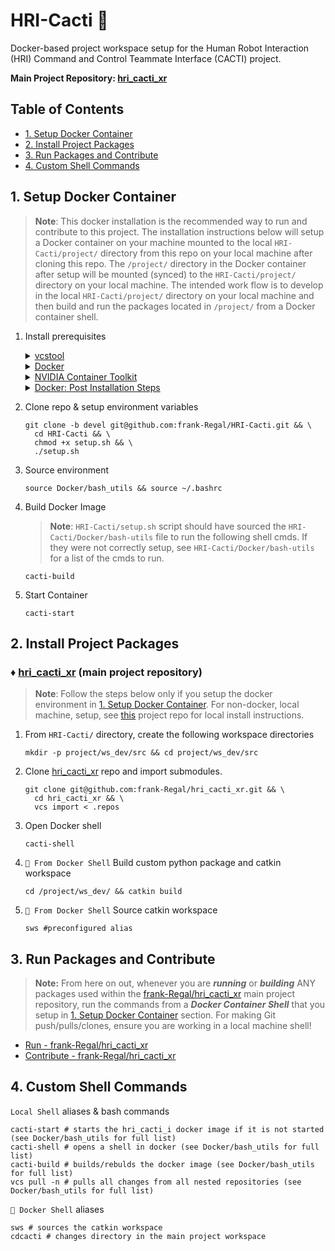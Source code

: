 # HRI-Cacti :cactus:
Docker-based project workspace setup for the Human Robot Interaction (HRI) Command and Control Teammate Interface (CACTI) project.

**Main Project Repository: [hri_cacti_xr](https://github.com/frank-Regal/hri_cacti_xr)**

## Table of Contents
   * [1. Setup Docker Container](#1-setup-docker-container)
   * [2. Install Project Packages](#2-install-project-packages)
   * [3. Run Packages and Contribute](#3-run-packages-and-contribute)
   * [4. Custom Shell Commands](#4-custom-shell-commands)

## 1. Setup Docker Container
> **Note**: This docker installation is the recommended way to run and contribute to this project. The installation instructions below will setup a Docker container on your machine mounted to the local `HRI-Cacti/project/` directory from this repo on your local machine after cloning this repo. The `/project/` directory in the Docker container after setup will be mounted (synced) to the `HRI-Cacti/project/` directory on your local machine. The intended work flow is to develop in the local `HRI-Cacti/project/` directory on your local machine and then build and run the packages located in `/project/` from a Docker container shell.
  1. Install prerequisites
            <details>
      <summary><a href="https://github.com/dirk-thomas/vcstool">vcstool</a></summary>
      <br>
    
      ```shell
      sudo apt install python3-vcstool
      ```
      </details>
      <details>
      <summary><a href="https://docs.docker.com/engine/install/ubuntu/">Docker</a></summary>
        <br>
        
        ```shell
        https://docs.docker.com/engine/install/ubuntu/
        ```
      </details>
      <details>
      <summary><a href="https://docs.nvidia.com/datacenter/cloud-native/container-toolkit/1.14.5/install-guide.html">NVIDIA Container Toolkit</a></summary>
        <br>

        ```shell
        https://docs.nvidia.com/datacenter/cloud-native/container-toolkit/1.14.5/install-guide.html
        ```
      </details>
      <details>
      <summary><a href="https://docs.docker.com/engine/install/linux-postinstall/">Docker: Post Installation Steps</a></summary>
        <br>
        
        ```shell
        https://docs.docker.com/engine/install/linux-postinstall/
        ```
      </details>
  3. Clone repo & setup environment variables
     ```shell
     git clone -b devel git@github.com:frank-Regal/HRI-Cacti.git && \
       cd HRI-Cacti && \
       chmod +x setup.sh && \
       ./setup.sh
     ```
  4. Source environment
     ```shell
     source Docker/bash_utils && source ~/.bashrc
     ```
  5. Build Docker Image
     >**Note**: `HRI-Cacti/setup.sh` script should have sourced the `HRI-Cacti/Docker/bash-utils` file to run the following shell cmds. If they were not correctly setup, see `HRI-Cacti/Docker/bash-utils` for a list of the cmds to run.
     ```shell
     cacti-build
     ```
  6. Start Container
     ```shell
     cacti-start
     ```

## 2. Install Project Packages
### &diams; [hri_cacti_xr](https://github.com/frank-Regal/hri_cacti_xr) (main project repository) 
  >**Note**: Follow the steps below only if you setup the docker environment in [1. Setup Docker Container](#1-setup-docker-container). For non-docker, local machine, setup, see [this](https://github.com/frank-Regal/hri_cacti_xr) project repo for local install instructions.
  1. From `HRI-Cacti/` directory, create the following workspace directories
       ```shell
       mkdir -p project/ws_dev/src && cd project/ws_dev/src
       ```
  2. Clone [hri_cacti_xr](https://github.com/frank-Regal/hri_cacti_xr) repo and import submodules.
       ```shell
       git clone git@github.com:frank-Regal/hri_cacti_xr.git && \
         cd hri_cacti_xr && \
         vcs import < .repos
       ```
  3. Open Docker shell
       ```shell
       cacti-shell
       ```
  4. `🐋 From Docker Shell` Build custom python package and catkin workspace
       ```shell
       cd /project/ws_dev/ && catkin build
       ```
  5. `🐋 From Docker Shell` Source catkin workspace
       ```shell
       sws #preconfigured alias
       ```
## 3. Run Packages and Contribute
> **Note:** From here on out, whenever you are **_running_** or **_building_** ANY packages used within the [frank-Regal/hri_cacti_xr](https://github.com/frank-Regal/hri_cacti_xr) main project repository, run the commands from a **_Docker Container Shell_** that you setup in [1. Setup Docker Container](#1-setup-docker-container) section. For making Git push/pulls/clones, ensure you are working in a local machine shell!

  - [Run - frank-Regal/hri_cacti_xr](https://github.com/frank-Regal/hri_cacti_xr?tab=readme-ov-file#2-run)
  - [Contribute - frank-Regal/hri_cacti_xr](https://github.com/frank-Regal/hri_cacti_xr?tab=readme-ov-file#3-contribute)

## 4. Custom Shell Commands
`Local Shell` aliases & bash commands
```shell
cacti-start # starts the hri_cacti_i docker image if it is not started (see Docker/bash_utils for full list)
cacti-shell # opens a shell in docker (see Docker/bash_utils for full list)
cacti-build # builds/rebulds the docker image (see Docker/bash_utils for full list)
vcs pull -n # pulls all changes from all nested repositories (see Docker/bash_utils for full list)
```

`🐋 Docker Shell` aliases
```shell
sws # sources the catkin workspace
cdcacti # changes directory in the main project workspace
```
        
